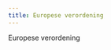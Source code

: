 ```yaml
---
title: Europese verordening
---
```


Europese verordening

<link-container>
<link-button link='{"name": "Welke licentie heb ik nodig?","url": "/licenties/licentie-tool"}' />
</link-container>
